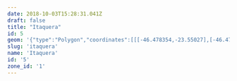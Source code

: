 ```yaml
---
date: 2018-10-03T15:28:31.041Z
draft: false
title: "Itaquera"
id: 5
geom: '{"type":"Polygon","coordinates":[[[-46.478354,-23.55027],[-46.471865,-23.550465],[-46.471518,-23.550363],[-46.470634,-23.550279],[-46.470571,-23.550319],[-46.47021,-23.550192],[-46.468512,-23.549955],[-46.467937,-23.549806],[-46.467927,-23.549864],[-46.46754,-23.549873],[-46.467314,-23.549754],[-46.466569,-23.549794],[-46.466331,-23.549741],[-46.466346,-23.549659],[-46.465414,-23.54952],[-46.46536,-23.549564],[-46.46402,-23.549],[-46.463794,-23.548956],[-46.463607,-23.548824],[-46.463312,-23.54923],[-46.462804,-23.549674],[-46.462839,-23.550271],[-46.463115,-23.550684],[-46.462205,-23.550483],[-46.460137,-23.551663],[-46.459934,-23.551411],[-46.451415,-23.556328],[-46.446428,-23.556496],[-46.445857,-23.556601],[-46.445272,-23.556426],[-46.445164,-23.55623],[-46.444978,-23.554746],[-46.445041,-23.552665],[-46.445199,-23.551963],[-46.445023,-23.548772],[-46.445588,-23.546184],[-46.441944,-23.543925],[-46.441635,-23.543786],[-46.441625,-23.543723],[-46.440849,-23.543251],[-46.440762,-23.543369],[-46.440343,-23.543212],[-46.440381,-23.543072],[-46.439241,-23.542885],[-46.439242,-23.542475],[-46.439653,-23.540649],[-46.43968,-23.540159],[-46.439477,-23.539449],[-46.438224,-23.537567],[-46.438057,-23.537185],[-46.438025,-23.53648],[-46.438174,-23.536001],[-46.438384,-23.535747],[-46.429527,-23.532759],[-46.430343,-23.530346],[-46.432275,-23.526362],[-46.43237,-23.526235],[-46.432458,-23.526294],[-46.432769,-23.525711],[-46.433067,-23.525381],[-46.43372,-23.524999],[-46.434218,-23.524875],[-46.434823,-23.524857],[-46.435693,-23.525037],[-46.437745,-23.525812],[-46.438402,-23.525938],[-46.438848,-23.525946],[-46.439254,-23.525879],[-46.441015,-23.525255],[-46.441909,-23.525118],[-46.442893,-23.525111],[-46.443692,-23.52527],[-46.444253,-23.525521],[-46.444891,-23.526026],[-46.445558,-23.525659],[-46.444887,-23.524307],[-46.444645,-23.524069],[-46.443598,-23.523413],[-46.443345,-23.522942],[-46.443275,-23.522677],[-46.443274,-23.522328],[-46.443393,-23.521925],[-46.443939,-23.521117],[-46.444086,-23.520594],[-46.44359,-23.516122],[-46.443811,-23.514775],[-46.443725,-23.513598],[-46.451715,-23.514213],[-46.454887,-23.515391],[-46.455213,-23.515467],[-46.463288,-23.51552],[-46.467635,-23.516207],[-46.467886,-23.516344],[-46.469435,-23.51882],[-46.469983,-23.519258],[-46.470971,-23.519586],[-46.474335,-23.519089],[-46.474612,-23.518848],[-46.475477,-23.517406],[-46.475726,-23.517213],[-46.476205,-23.51699],[-46.475189,-23.522841],[-46.473556,-23.531625],[-46.473456,-23.532453],[-46.473492,-23.533463],[-46.473606,-23.534159],[-46.47415,-23.535823],[-46.474618,-23.536416],[-46.47519,-23.53698],[-46.474755,-23.538085],[-46.473489,-23.539701],[-46.473853,-23.541979],[-46.474228,-23.543088],[-46.474404,-23.54346],[-46.475465,-23.544484],[-46.476262,-23.54504],[-46.47724,-23.547367],[-46.477496,-23.54825],[-46.4775,-23.548599],[-46.477718,-23.549261],[-46.477931,-23.549491],[-46.478354,-23.55027]]]}'
slug: 'itaquera'
name: 'Itaquera'
id: '5'
zone_id: '1'
---
```

		